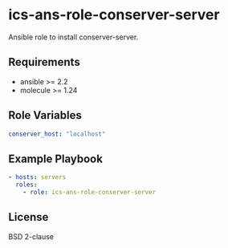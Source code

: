 ics-ans-role-conserver-server
=============================

Ansible role to install conserver-server.

Requirements
------------

- ansible >= 2.2
- molecule >= 1.24

Role Variables
--------------

```yaml
conserver_host: "localhost"
```

Example Playbook
----------------

```yaml
- hosts: servers
  roles:
    - role: ics-ans-role-conserver-server
```

License
-------

BSD 2-clause
